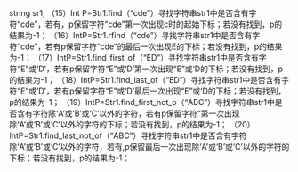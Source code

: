 string sr1;
（15）Int P=Str1.find（“cde”）寻找字符串str1中是否含有字符“cde”，若有，p保留字符“cde”第一次出现c时的起始下标；若没有找到，p的结果为-1；
（16）IntP=Str1.rfind（“cde”）寻找字符串str1中是否含有字符“cde”，若有p保留字符“cde”的最后一次出现E的下标；若没有找到，p的结果为-1；
（17）IntP=Str1.find_first_of（“ED”）寻找字符串str1中是否含有字符“E”或‘D’，若有p保留字符“E”或‘D’第一次出现“E”或‘D的下标；若没有找到，p的结果为-1；
（18）IntP=Str1.find_last_of（“ED”）寻找字符串str1中是否含有字符“E”或‘D’，若有p保留字符“E”或‘D’最后一次出现“E”或‘D的下标；若没有找到，p的结果为-1；
（19）IntP=Str1.find_first_not_o（“ABC”）寻找字符串str1中是否含有字符除‘A’或‘B’或‘C’以外的字符，若有p保留字符“第一次出现除‘A’或‘B’或‘C’以外的字符的下标；若没有找到，p的结果为-1；
（20）IntP=Str1.find_last_not_of（“ABC”）寻找字符串str1中是否含有字符除‘A’或‘B’或‘C’以外的字符，若有,p保留最后一次出现除‘A’或‘B’或‘C’以外的字符的下标；若没有找到，p的结果为-1；
